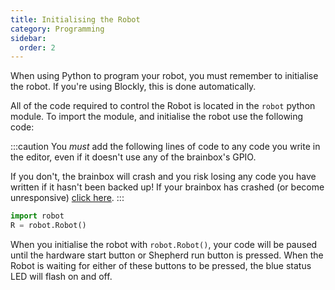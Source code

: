 ```yaml
---
title: Initialising the Robot
category: Programming
sidebar:
  order: 2
---
```

When using Python to program your robot, you must remember to initialise the robot. If you're using Blockly, this is done automatically.

All of the code required to control the Robot is located in the `robot` python module.
To import the module, and initialise the robot use the following code:

:::caution
You *must* add the following lines of code to any code you write in the editor, even if it doesn't use any of the brainbox's GPIO. 

If you don't, the brainbox will crash and you risk losing any code you have written if it hasn't been backed up! If your brainbox has crashed (or become unresponsive) [click here](/tools/brainbox-crashed-fix).
:::

```py
import robot
R = robot.Robot()
```

When you initialise the robot with `robot.Robot()`, your code will be paused until the hardware start button or Shepherd run button is pressed. When the Robot is waiting for either of these buttons to be pressed, the blue status LED will flash on and off.
